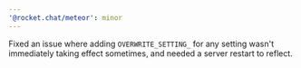 ```yaml
---
'@rocket.chat/meteor': minor
---
```


Fixed an issue where adding `OVERWRITE_SETTING_` for any setting wasn't immediately taking effect sometimes, and needed a server restart to reflect.
